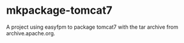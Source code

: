 # mkpackage-tomcat7
A project using easyfpm to package tomcat7 with the tar archive from archive.apache.org.
